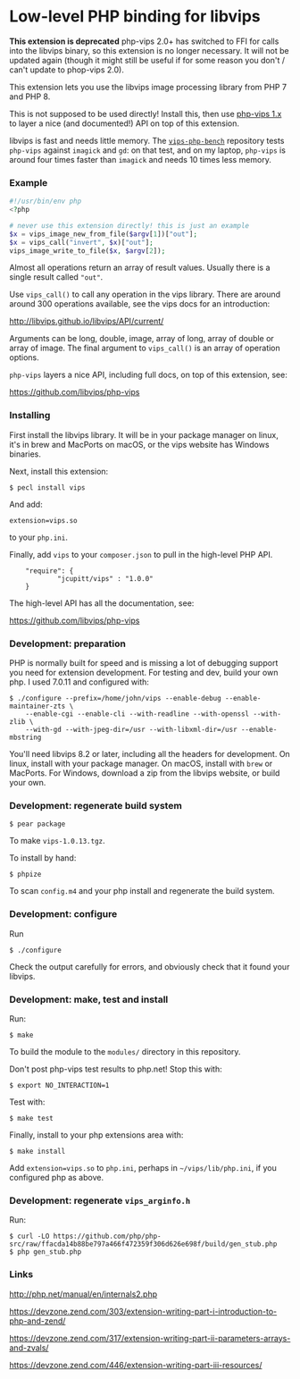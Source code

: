 # Low-level PHP binding for libvips 

**This extension is deprecated** php-vips 2.0+ has switched to FFI for calls
into the libvips binary, so this extension is no longer necessary. It will not
be updated again (though it might still be useful if for some reason you don't
/ can't update to phop-vips 2.0).

This extension lets you use the libvips image processing library
from PHP 7 and PHP 8. 

This is not supposed to be used directly! Install this, then use 
[php-vips 1.x](https://github.com/libvips/php-vips) to layer a nice (and
documented!) API on top of this extension.

libvips is fast and needs little memory. The [`vips-php-bench`](
https://github.com/jcupitt/php-vips-bench) repository tests
`php-vips` against `imagick` and `gd`: on that test, and on my laptop,
`php-vips` is around four times faster than `imagick` and needs 10 times less
memory. 

### Example

```php
#!/usr/bin/env php
<?php

# never use this extension directly! this is just an example
$x = vips_image_new_from_file($argv[1])["out"];
$x = vips_call("invert", $x)["out"];
vips_image_write_to_file($x, $argv[2]);
```

Almost all operations return an array of result values. Usually there is a
single result called `"out"`.

Use `vips_call()` to call any operation in the vips library. There are around 
around 300 operations available, see the vips docs for an introduction:

http://libvips.github.io/libvips/API/current/

Arguments can be long, double, image, array of long, array of double or array
of image. The final argument to `vips_call()` is an array of operation options. 

`php-vips` layers a nice API, including full docs, on top of this extension, 
see:

https://github.com/libvips/php-vips

### Installing

First install the libvips library. It will be in your package manager on linux,
it's in brew and MacPorts on macOS, or the vips website has Windows binaries.

Next, install this extension:

```
$ pecl install vips
```

And add:

```
extension=vips.so
```

to your `php.ini`.

Finally, add `vips` to your `composer.json` to pull in the high-level PHP API. 

```
    "require": {
            "jcupitt/vips" : "1.0.0"
    }
```

The high-level API has all the documentation, see:

https://github.com/libvips/php-vips

### Development: preparation

PHP is normally built for speed and is missing a lot of debugging support you
need for extension development. For testing and dev, build your own php. 
I used 7.0.11 and configured with:

```
$ ./configure --prefix=/home/john/vips --enable-debug --enable-maintainer-zts \
    --enable-cgi --enable-cli --with-readline --with-openssl --with-zlib \
    --with-gd --with-jpeg-dir=/usr --with-libxml-dir=/usr --enable-mbstring 
```

You'll need libvips 8.2 or later, including all the headers for
development.  On linux, install with your package manager.  On macOS,
install with `brew` or MacPorts. For Windows, download a zip from the
libvips website, or build your own.

### Development: regenerate build system

```
$ pear package
```

To make `vips-1.0.13.tgz`.

To install by hand:

```
$ phpize
```

To scan `config.m4` and your php install and regenerate the build system.

### Development: configure

Run

```
$ ./configure 
```

Check the output carefully for errors, and obviously check that it found your
libvips.

### Development: make, test and install

Run:

```
$ make
```

To build the module to the `modules/` directory in this repository. 

Don't post php-vips test results to php.net! Stop this with:

```
$ export NO_INTERACTION=1
```

Test with:

```
$ make test
```

Finally, install to your php extensions area with:

```
$ make install
```

Add `extension=vips.so` to `php.ini`, perhaps in `~/vips/lib/php.ini`, 
if you configured php as above. 

### Development: regenerate `vips_arginfo.h`

Run:

```
$ curl -LO https://github.com/php/php-src/raw/ffacda14b88be797a466f472359f306d626e698f/build/gen_stub.php
$ php gen_stub.php
```

### Links

http://php.net/manual/en/internals2.php

https://devzone.zend.com/303/extension-writing-part-i-introduction-to-php-and-zend/

https://devzone.zend.com/317/extension-writing-part-ii-parameters-arrays-and-zvals/

https://devzone.zend.com/446/extension-writing-part-iii-resources/
